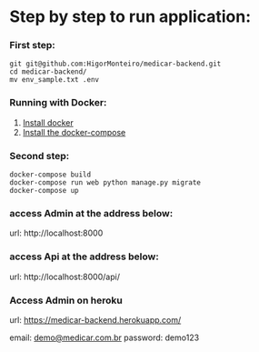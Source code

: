 # Step by step to run application:

### First step:
```
git git@github.com:HigorMonteiro/medicar-backend.git
cd medicar-backend/
mv env_sample.txt .env 
```
### Running with Docker:

1. [Install docker](https://docs.docker.com/install/)
2. [Install the docker-compose](https://docs.docker.com/compose/install/)

### Second step:
```
docker-compose build
docker-compose run web python manage.py migrate
docker-compose up
```
### access Admin at the address below:
url: http://localhost:8000

### access Api at the address below:
url: http://localhost:8000/api/

### Access Admin on heroku
url: https://medicar-backend.herokuapp.com/

email: demo@medicar.com.br
password: demo123